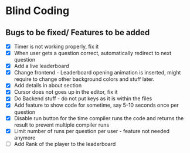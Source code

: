 # Blind Coding

## Bugs to be fixed/ Features to be added 
- [X] Timer is not working properly, fix it
- [X] When user gets a question correct, automatically redirect to next question
- [X] Add a live leaderboard
- [X] Change frontend - Leaderboard opening animation is inserted, might require to change other background colors and stuff later.
- [X] Add details in about section
- [X] Cursor does not goes up in the editor, fix it
- [X] Do Backend stuff - do not put keys as it is within the files 
- [X] Add feature to show code for sometime, say 5-10 seconds once per question
- [X] Disable run button for the time compiler runs the code and returns the result to prevent multiple compiler runs 
- [X] Limit number of runs per question per user - feature not needed anymore
- [ ] Add Rank of the player to the leaderboard
